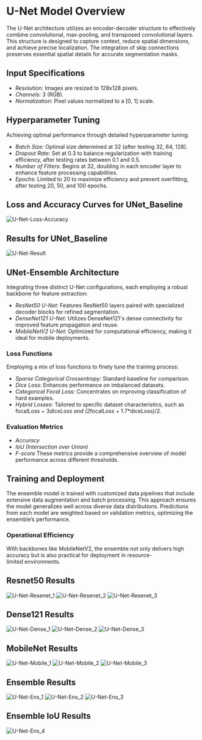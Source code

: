 # U-Net Model Overview

The U-Net architecture utilizes an encoder-decoder structure to effectively combine convolutional, max-pooling, and transposed convolutional layers. This structure is designed to capture context, reduce spatial dimensions, and achieve precise localization. The integration of skip connections preserves essential spatial details for accurate segmentation masks.

## Input Specifications

- *Resolution:* Images are resized to 128x128 pixels.
- *Channels:* 3 (RGB).
- *Normalization:* Pixel values normalized to a [0, 1] scale.

## Hyperparameter Tuning

Achieving optimal performance through detailed hyperparameter tuning:

- *Batch Size:* Optimal size determined at 32 (after testing 32, 64, 128).
- *Dropout Rate:* Set at 0.3 to balance regularization with training efficiency, after testing rates between 0.1 and 0.5.
- *Number of Filters:* Begins at 32, doubling in each encoder layer to enhance feature processing capabilities.
- *Epochs:* Limited to 20 to maximize efficiency and prevent overfitting, after testing 20, 50, and 100 epochs.

## Loss and Accuracy Curves for UNet_Baseline

![U-Net-Loss-Accuracy](Images/Baseline_Loss.png)

## Results for UNet_Baseline

![U-Net-Result](Images/Baseline_Result.png)


## UNet-Ensemble Architecture

Integrating three distinct U-Net configurations, each employing a robust backbone for feature extraction:
- *ResNet50 U-Net:* Features ResNet50 layers paired with specialized decoder blocks for refined segmentation.
- *DenseNet121 U-Net:* Utilizes DenseNet121's dense connectivity for improved feature propagation and reuse.
- *MobileNetV2 U-Net:* Optimized for computational efficiency, making it ideal for mobile deployments.

### Loss Functions

Employing a mix of loss functions to finely tune the training process:
- *Sparse Categorical Crossentropy:* Standard baseline for comparison.
- *Dice Loss:* Enhances performance on imbalanced datasets.
- *Categorical Focal Loss:* Concentrates on improving classification of hard examples.
- *Hybrid Losses:* Tailored to specific dataset characteristics, such as focalLoss + 3*diceLoss and (2*focalLoss + 1.7*diceLoss)/2.

### Evaluation Metrics

- *Accuracy*
- *IoU (Intersection over Union)*
- *F-score*
These metrics provide a comprehensive overview of model performance across different thresholds.

## Training and Deployment

The ensemble model is trained with customized data pipelines that include extensive data augmentation and batch processing. This approach ensures the model generalizes well across diverse data distributions. Predictions from each model are weighted based on validation metrics, optimizing the ensemble’s performance.

### Operational Efficiency

With backbones like MobileNetV2, the ensemble not only delivers high accuracy but is also practical for deployment in resource-limited environments.

## Resnet50 Results
![U-Net-Resenet_1](Images/Res_out_1.png)
![U-Net-Resenet_2](Images/Res_out_2.png)
![U-Net-Resenet_3](Images/Res_out_3.png)

## Dense121 Results
![U-Net-Dense_1](Images/Dense_out_1.png)
![U-Net-Dense_2](Images/Dense_out_2.png)
![U-Net-Dense_3](Images/Dense_out_3.png)

## MobileNet Results
![U-Net-Mobile_1](Images/Mobile_out_1.png)
![U-Net-Mobile_2](Images/Mobile_out_2.png)
![U-Net-Mobile_3](Images/Mobile_out_3.png)

## Ensemble Results
![U-Net-Ens_1](Images/Ensembe_out_1.png)
![U-Net-Ens_2](Images/Ensemble_out_2.png)
![U-Net-Ens_3](Images/Ensemble_out_3.png)

## Ensemble IoU Results
![U-Net-Ens_4](Images/Ensemble_Res.jpg)


